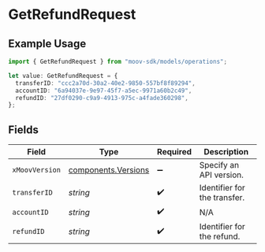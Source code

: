 # GetRefundRequest

## Example Usage

```typescript
import { GetRefundRequest } from "moov-sdk/models/operations";

let value: GetRefundRequest = {
  transferID: "ccc2a70d-30a2-40e2-9850-557bf8f89294",
  accountID: "6a94037e-9e97-45f7-a5ec-9971a60b2c49",
  refundID: "27df0290-c9a9-4913-975c-a4fade360298",
};
```

## Fields

| Field                                                      | Type                                                       | Required                                                   | Description                                                |
| ---------------------------------------------------------- | ---------------------------------------------------------- | ---------------------------------------------------------- | ---------------------------------------------------------- |
| `xMoovVersion`                                             | [components.Versions](../../models/components/versions.md) | :heavy_minus_sign:                                         | Specify an API version.                                    |
| `transferID`                                               | *string*                                                   | :heavy_check_mark:                                         | Identifier for the transfer.                               |
| `accountID`                                                | *string*                                                   | :heavy_check_mark:                                         | N/A                                                        |
| `refundID`                                                 | *string*                                                   | :heavy_check_mark:                                         | Identifier for the refund.                                 |